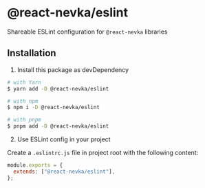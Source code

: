 # @react-nevka/eslint

Shareable ESLint configuration for ```@react-nevka``` libraries

## Installation

1. Install this package as devDependency

```sh
# with Yarn
$ yarn add -D @react-nevka/eslint

# with npm
$ npm i -D @react-nevka/eslint

# with pnpm
$ pnpm add -D @react-nevka/eslint
```

2. Use ESLint config in your project

Create a `.eslintrc.js` file in project root with the following content:

```js
module.exports = {
  extends: ["@react-nevka/eslint"],
};
```